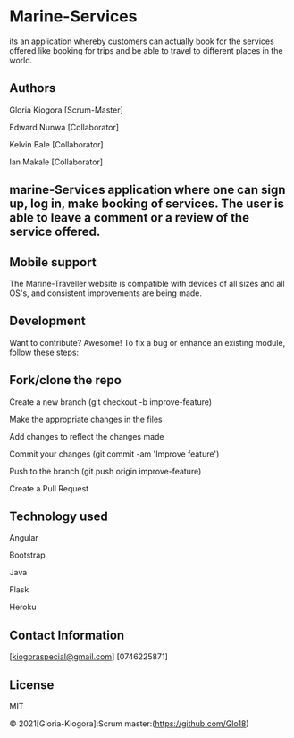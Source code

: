 # Marine-Services
its an application whereby customers can actually book for the services offered like booking for trips  and be able to travel to different places in the world.

## Authors
Gloria Kiogora [Scrum-Master]

Edward Nunwa [Collaborator]

Kelvin Bale [Collaborator]

Ian Makale [Collaborator]

 ## marine-Services application where one can sign up, log in, make booking of services. The user is able to leave a comment or a review of the service offered.


## Mobile support
The Marine-Traveller website is compatible with devices of all sizes and all OS's, and consistent improvements are being made.

## Development
Want to contribute? Awesome! To fix a bug or enhance an existing module, follow these steps:

## Fork/clone the repo

Create a new branch (git checkout -b improve-feature)

Make the appropriate changes in the files

Add changes to reflect the changes made

Commit your changes (git commit -am 'Improve feature')

Push to the branch (git push origin improve-feature)

Create a Pull Request

## Technology used
Angular

Bootstrap

Java

Flask

Heroku

## Contact Information
[kiogoraspecial@gmail.com] [0746225871]

## License
MIT

© 2021[Gloria-Kiogora]:Scrum master:(https://github.com/Glo18)
